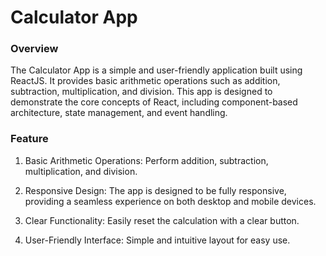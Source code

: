 <h1> Calculator App </h1>

<h3>Overview</h3>

The Calculator App is a simple and user-friendly application built using ReactJS. It provides basic arithmetic operations such as addition, subtraction, multiplication, and division. This app is designed to demonstrate the core concepts of React, including component-based architecture, state management, and event handling.

<h3>Feature</h3>

  1. Basic Arithmetic Operations: Perform addition, subtraction, multiplication, and division.
  
  2. Responsive Design: The app is designed to be fully responsive, providing a seamless experience on both desktop and mobile devices.
  
  3. Clear Functionality: Easily reset the calculation with a clear button.
  
  4. User-Friendly Interface: Simple and intuitive layout for easy use.
